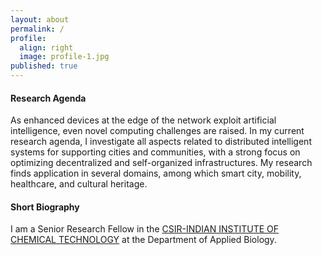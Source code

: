 ```yaml
---
layout: about
permalink: /
profile:
  align: right
  image: profile-1.jpg
published: true
---
```


#### Research Agenda
As enhanced devices at the edge of the network exploit artificial intelligence, even novel computing challenges are raised. In my current research agenda, I investigate all aspects related to distributed intelligent systems for supporting cities and communities, with a strong focus on optimizing decentralized and self-organized infrastructures. My research finds application in several domains, among which smart city, mobility, healthcare, and cultural heritage.

#### Short Biography
I am a Senior Research Fellow in the <a href="https://www.iict.res.in/">CSIR-INDIAN INSTITUTE OF CHEMICAL TECHNOLOGY</a> at the Department of Applied Biology.
